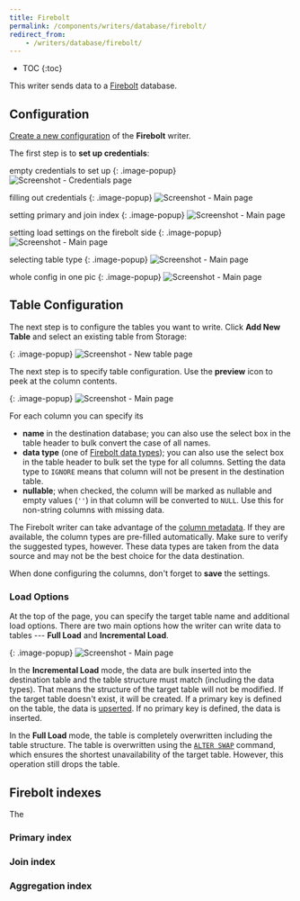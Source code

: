 ```yaml
---
title: Firebolt
permalink: /components/writers/database/firebolt/
redirect_from:
    - /writers/database/firebolt/
---
```


* TOC
{:toc}

This writer sends data to a [Firebolt](https://www.firebolt.io/) database.

## Configuration
[Create a new configuration](/components/#creating-component-configuration) of the **Firebolt** writer.

The first step is to **set up credentials**:

empty credentials to set up
{: .image-popup}
![Screenshot - Credentials page](/components/writers/database/firebolt/firebolt-1.png)

filling out credentials
{: .image-popup}
![Screenshot - Main page](/components/writers/database/firebolt/firebolt-creds.png)

setting primary and join index
{: .image-popup}
![Screenshot - Main page](/components/writers/database/firebolt/firebolt-index-settings.png)

setting load settings on the firebolt side
{: .image-popup}
![Screenshot - Main page](/components/writers/database/firebolt/firebolt-load-type.png)


selecting table type
{: .image-popup}
![Screenshot - Main page](/components/writers/database/firebolt/firebolt-table-type.png)

whole config in one pic
{: .image-popup}
![Screenshot - Main page](/components/writers/database/firebolt/firebolt-whole-config.png)








## Table Configuration
The next step is to configure the tables you want to write. Click **Add New Table** and select an existing table from Storage:

{: .image-popup}
![Screenshot - New table page](/components/writers/database/firebolt/firebolt-new-table.png)

The next step is to specify table configuration. Use the **preview** icon to peek at the column contents.

{: .image-popup}
![Screenshot - Main page](/components/writers/database/firebolt/firebolt-whole-config.png)

For each column you can specify its

- **name** in the destination database; you can also use the select box in the table header to bulk convert the case of all names.
- **data type** (one of [Firebolt data types](https://docs.firebolt.io/general-reference/data-types)); you can also use the select box in the table header to bulk set the type for all columns. Setting the data type to `IGNORE` means that column will not be present in the destination table.
- **nullable**; when checked, the column will be marked as nullable and empty values (`''`) in that column will be converted to `NULL`. Use this for non-string columns with missing data.

The Firebolt writer can take advantage of the [column metadata](/storage/tables/#metadata). If they are available, the
column types are pre-filled automatically. Make sure to verify the suggested types, however. These data types are taken
from the data source and may not be the best choice for the data destination.

When done configuring the columns, don't forget to **save** the settings.

### Load Options
At the top of the page, you can specify the target table name and additional load options. There are two main options how the writer
can write data to tables --- **Full Load** and **Incremental Load**.

{: .image-popup}
![Screenshot - Main page](/components/writers/database/firebolt/firebolt-load.png)

In the **Incremental Load** mode, the data are bulk inserted into
the destination table and the table structure must match (including the data types). That means the structure of the target table
will not be modified. If the target table doesn't exist, it will be created. If a primary key is defined on the table, the
data is [upserted](https://en.wikipedia.org/wiki/Merge_(SQL)). If no primary key is defined, the data is inserted.

In the **Full Load** mode, the table is completely overwritten including the table structure. The table is overwritten
using the [`ALTER SWAP`](https://docs.snowflake.net/manuals/sql-reference/sql/alter-table.html#parameters) command, which ensures
the shortest unavailability of the target table. However, this operation still drops the table.

## Firebolt indexes

The 

### Primary index

### Join index

### Aggregation index


